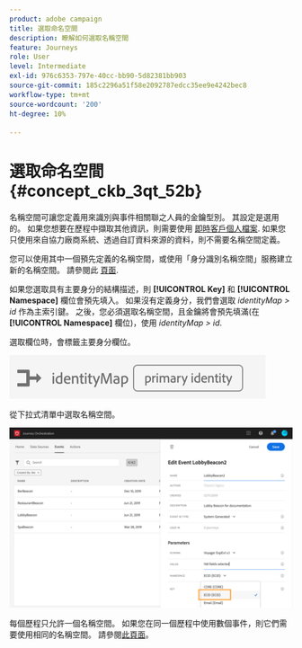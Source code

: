 ```yaml
---
product: adobe campaign
title: 選取命名空間
description: 瞭解如何選取名稱空間
feature: Journeys
role: User
level: Intermediate
exl-id: 976c6353-797e-40cc-bb90-5d82381bb903
source-git-commit: 185c2296a51f58e2092787edcc35ee9e4242bec8
workflow-type: tm+mt
source-wordcount: '200'
ht-degree: 10%

---
```


# 選取命名空間 {#concept_ckb_3qt_52b}

名稱空間可讓您定義用來識別與事件相關聯之人員的金鑰型別。 其設定是選用的。 如果您想要在歷程中擷取其他資訊，則需要使用 [即時客戶個人檔案](https://experienceleague.adobe.com/docs/experience-platform/profile/home.html?lang=zh-Hant). 如果您只使用來自協力廠商系統、透過自訂資料來源的資料，則不需要名稱空間定義。

您可以使用其中一個預先定義的名稱空間，或使用「身分識別名稱空間」服務建立新的名稱空間。 請參閱此 [頁面](https://experienceleague.adobe.com/docs/experience-platform/identity/home.html?lang=zh-Hant).

如果您選取具有主要身分的結構描述，則 **[!UICONTROL Key]** 和 **[!UICONTROL Namespace]** 欄位會預先填入。 如果沒有定義身分，我們會選取 _identityMap > id_ 作為主索引鍵。 之後，您必須選取名稱空間，且金鑰將會預先填滿(在 **[!UICONTROL Namespace]** 欄位)，使用 _identityMap > id_.

選取欄位時，會標籤主要身分欄位。

![](../assets/primary-identity.png)


從下拉式清單中選取名稱空間。

![](../assets/journey17.png)

每個歷程只允許一個名稱空間。 如果您在同一個歷程中使用數個事件，則它們需要使用相同的名稱空間。 請參閱[此頁面](../building-journeys/journey.md)。
